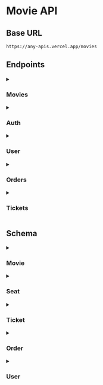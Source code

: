 # Movie API

## Base URL

```
https://any-apis.vercel.app/movies
```

## Endpoints

<details>
  <summary><h3>Movies</h3></summary>

<!-- Start | Get all movies -->

- <details>
    <summary><h4>Get all movies</h4></summary>

  Returns all movies with pagination. You can also search for movies by providing a query parameter.

  ```http
  GET /movies
  ```

  ##### Parameters

  |  Name   |   Type   | Description                  | Required | Default |
  | :-----: | :------: | ---------------------------- | :------: | :-----: |
  | `page`  | `number` | The page number              |   :x:    |   `1`   |
  | `limit` | `number` | The number of items per page |   :x:    |  `10`   |
  | `query` | `string` | The search query             |   :x:    |    -    |

  ##### Success Response

  ```json
  {
    "message": "Movies fetched successfully",
    "page": 1,
    "limit": 2,
    "totalPages": 4,
    "totalData": 8,
    "data": [
      {
        "id": 1,
        "title": "Avatar",
        "description": "A paraplegic marine dispatched to the moon Pandora on a unique mission becomes torn between following his orders and protecting the world he feels is his home.",
        "price": 10000,
        "releaseDate": "2009-12-18T00:00:00.000Z",
        "ageRating": 13,
        "poster": "https://ia.media-imdb.com/images/M/MV5BMTYwOTEwNjAzMl5BMl5BanBnXkFtZTcwODc5MTUwMw@@._V1_SX300.jpg",
        "seats": [
          {
            "id": 1,
            "number": 2,
            "isReserved": true,
            "movieId": 1,
            "createdAt": "2024-06-06T17:49:28.854Z",
            "updatedAt": "2024-06-06T17:49:28.854Z"
          },
          {
            "id": 2,
            "number": 3,
            "isReserved": true,
            "movieId": 1,
            "createdAt": "2024-06-06T17:49:28.876Z",
            "updatedAt": "2024-06-06T17:49:28.876Z"
          },
        ],
        "createdAt": "2024-06-06T12:00:26.003Z",
        "updatedAt": "2024-06-06T12:00:26.003Z"
      },
      {
        "id": 2,
        "title": "I Am Legend",
        "description": "Years after a plague kills most of humanity and transforms the rest into monsters, the sole survivor in New York City struggles valiantly to find a cure.",
        "price": 10000,
        "releaseDate": "2007-12-14T00:00:00.000Z",
        "ageRating": 13,
        "poster": "https://m.media-amazon.com/images/M/MV5BYTE1ZTBlYzgtNmMyNS00ZTQ2LWE4NjEtZjUxNDJkNTg2MzlhXkEyXkFqcGdeQXVyNjU0OTQ0OTY@._V1_.jpg",
        "seats": [
          {
            "id": 3,
            "number": 4,
            "isReserved": true,
            "movieId": 2,
            "createdAt": "2024-06-06T17:50:46.676Z",
            "updatedAt": "2024-06-06T17:50:46.676Z"
          },
          {
            "id": 4,
            "number": 5,
            "isReserved": true,
            "movieId": 2,
            "createdAt": "2024-06-06T17:50:46.715Z",
            "updatedAt": "2024-06-06T17:50:46.715Z"
          }
        ]
        "createdAt": "2024-06-01T17:29:39.301Z",
        "updatedAt": "2024-06-01T17:29:39.301Z"
      }
    ]
  }
  ```

  </details>

<!-- End | Get all movies -->

<!-- Start | Get a movie -->

- <details>
    <summary><h4>Get a movie</h4></summary>

  Returns a movie by its ID.

  ```http
  GET /movies/:id
  ```

  ##### Parameters

  | Name |   Type   | Description  |      Required      | Default |
  | :--: | :------: | ------------ | :----------------: | :-----: |
  | `id` | `number` | The movie ID | :heavy_check_mark: |    -    |

  ##### Success Response

  ```json
  {
    "message": "Movie fetched successfully",
    "data": {
      "id": 1,
      "title": "Avatar",
      "description": "A paraplegic marine dispatched to the moon Pandora on a unique mission becomes torn between following his orders and protecting the world he feels is his home.",
      "price": 10000,
      "releaseDate": "2009-12-18T00:00:00.000Z",
      "ageRating": 13,
      "poster": "https://ia.media-imdb.com/images/M/MV5BMTYwOTEwNjAzMl5BMl5BanBnXkFtZTcwODc5MTUwMw@@._V1_SX300.jpg",
      "seats": [
        {
          "id": 1,
          "number": 2,
          "isReserved": true,
          "movieId": 1,
          "createdAt": "2024-06-06T17:49:28.854Z",
          "updatedAt": "2024-06-06T17:49:28.854Z"
        },
        {
          "id": 2,
          "number": 3,
          "isReserved": true,
          "movieId": 1,
          "createdAt": "2024-06-06T17:49:28.876Z",
          "updatedAt": "2024-06-06T17:49:28.876Z"
        }
      ],
      "createdAt": "2024-06-06T12:00:26.003Z",
      "updatedAt": "2024-06-06T12:00:26.003Z"
    }
  }
  ```

  ##### Error Response

  - Movie not found

    **Status:** 404\
     **Status Text:** Movie not found

  </details>

<!-- End | Get a movie -->

<!-- Start | Get seats movie -->

- <details>
    <summary><h4>Get seats of a movie</h4></summary>

  Returns seats of a movie.

  ```http
  GET /movies/:id/seats
  ```

  ##### Parameters

  | Name |   Type   | Description  |      Required      | Default |
  | :--: | :------: | ------------ | :----------------: | :-----: |
  | `id` | `number` | The movie ID | :heavy_check_mark: |    -    |

  ##### Success Response

  ```json
  {
    "message": "Movie fetched successfully",
    "data": {
      "id": 1,
      "title": "Avatar",
      "description": "A paraplegic marine dispatched to the moon Pandora on a unique mission becomes torn between following his orders and protecting the world he feels is his home.",
      "price": 10000,
      "releaseDate": "2009-12-18T00:00:00.000Z",
      "ageRating": 13,
      "poster": "https://ia.media-imdb.com/images/M/MV5BMTYwOTEwNjAzMl5BMl5BanBnXkFtZTcwODc5MTUwMw@@._V1_SX300.jpg",
      "seats": [
        {
          "id": 1,
          "number": 2,
          "isReserved": true,
          "movieId": 1,
          "createdAt": "2024-06-06T17:49:28.854Z",
          "updatedAt": "2024-06-06T17:49:28.854Z"
        },
        {
          "id": 2,
          "number": 3,
          "isReserved": true,
          "movieId": 1,
          "createdAt": "2024-06-06T17:49:28.876Z",
          "updatedAt": "2024-06-06T17:49:28.876Z"
        }
      ],
      "createdAt": "2024-06-06T12:00:26.003Z",
      "updatedAt": "2024-06-06T12:00:26.003Z"
    }
  }
  ```

  ##### Error Response

  - Movie not found

    **Status:** 404\
    **Status Text:** Movie not found

  </details>

<!-- End | Get seats movie -->

<!-- Start | Books seats of a movie -->

- <details>
    <summary><h4>Books seats of a movie</h4></summary>

  Books seats of a movie.

  ```http
  POST /movies/:id/seats
  ```

  ##### Parameters

  | Name |   Type   | Description  |      Required      | Default |
  | :--: | :------: | ------------ | :----------------: | :-----: |
  | `id` | `number` | The movie ID | :heavy_check_mark: |    -    |

  ##### Header

  **Authorization:** `Bearer <token>`\
  **Content-Type:** `application/json`

  ##### Body

  |  Name   |    Type    | Description            |      Required      | Default |
  | :-----: | :--------: | ---------------------- | :----------------: | :-----: |
  | `seats` | `number[]` | Seat number to reserve | :white_check_mark: |    -    |

  ##### Success Response

  ```json
  {
    "message": "Success",
    "data": {
      "id": 1,
      "tickets": [
        {
          "id": 1,
          "isCancelled": false,
          "seatId": 1,
          "seat": {
            "id": 1,
            "number": 1,
            "isReserved": true,
            "movieId": 1,
            "movie": {
              "id": 1,
              "title": "Avatar",
              "description": "A paraplegic marine dispatched to the moon Pandora on a unique mission becomes torn between following his orders and protecting the world he feels is his home.",
              "price": 10000,
              "releaseDate": "2009-12-18T00:00:00.000Z",
              "ageRating": 13,
              "poster": "https://ia.media-imdb.com/images/M/MV5BMTYwOTEwNjAzMl5BMl5BanBnXkFtZTcwODc5MTUwMw@@._V1_SX300.jpg",
              "createdAt": "2024-06-06T12:00:26.003Z",
              "updatedAt": "2024-06-06T12:00:26.003Z"
            },
            "tickets": [
              {
                "id": 1,
                "isCancelled": false,
                "seatId": 1,
                "orderId": 1,
                "createdAt": "2024-06-06T18:07:11.338Z",
                "updatedAt": "2024-06-06T18:07:11.338Z"
              }
            ],
            "createdAt": "2024-06-06T18:07:11.328Z",
            "updatedAt": "2024-06-06T18:07:11.328Z"
          },
          "orderId": 1,
          "createdAt": "2024-06-06T18:07:11.338Z",
          "updatedAt": "2024-06-06T18:07:11.338Z"
        },
        {
          "id": 2,
          "isCancelled": false,
          "seatId": 2,
          "seat": {
            "id": 2,
            "number": 2,
            "isReserved": true,
            "movieId": 1,
            "movie": {
              "id": 1,
              "title": "Avatar",
              "description": "A paraplegic marine dispatched to the moon Pandora on a unique mission becomes torn between following his orders and protecting the world he feels is his home.",
              "price": 10000,
              "releaseDate": "2009-12-18T00:00:00.000Z",
              "ageRating": 13,
              "poster": "https://ia.media-imdb.com/images/M/MV5BMTYwOTEwNjAzMl5BMl5BanBnXkFtZTcwODc5MTUwMw@@._V1_SX300.jpg",
              "createdAt": "2024-06-06T12:00:26.003Z",
              "updatedAt": "2024-06-06T12:00:26.003Z"
            },
            "tickets": [
              {
                "id": 2,
                "isCancelled": false,
                "seatId": 2,
                "orderId": 1,
                "createdAt": "2024-06-06T18:07:11.359Z",
                "updatedAt": "2024-06-06T18:07:11.359Z"
              }
            ],
            "createdAt": "2024-06-06T18:07:11.347Z",
            "updatedAt": "2024-06-06T18:07:11.347Z"
          },
          "orderId": 1,
          "createdAt": "2024-06-06T18:07:11.359Z",
          "updatedAt": "2024-06-06T18:07:11.359Z"
        }
      ],
      "userId": 1,
      "user": {
        "id": 1,
        "name": "Fauzan",
        "username": "fauzan",
        "email": "fauzan@email.com",
        "birthDate": "2003-10-04T00:00:00.000Z",
        "balance": 100000,
        "createdAt": "2024-06-06T12:11:12.320Z",
        "updatedAt": "2024-06-06T12:11:12.320Z"
      },
      "createdAt": "2024-06-06T18:07:11.316Z",
      "updatedAt": "2024-06-06T18:07:11.316Z"
    }
  }
  ```

  ##### Error Response

  - Token not provided

    **Status:** 401\
    **Status Text:** Token not provided

  - User not found

    **Status:** 401\
    **Status Text:** User not found

  - Movie not found

    **Status:** 404\
    **Status Text:** Movie not found

  - Balance not enough

    **Status:** 400\
    **Status Text:** Balance not enough

  - Provided invalid or empty seats

    **Status:** 400\
    **Status Text:** Invalid seats

  - Seat's already reserved

    **Status:** 400\
    **Status Text:** Seat 1 of movie Avatar is already reserved

  </details>

<!-- End | Books seats of a movie -->

</details>

<details>
  <summary><h3>Auth</h3></summary>

<!-- Start | Login -->

- <details>
    <summary><h4>Login</h4></summary>

  Authenticating user

  ```http
  POST /login
  ```

  ##### Header

  **Content-Type:** `application/json`

  ##### Body

  |    Name    |   Type   | Description |      Required      | Default |
  | :--------: | :------: | ----------- | :----------------: | :-----: |
  | `username` | `string` | Username    | :white_check_mark: |    -    |
  | `password` | `string` | Password    | :white_check_mark: |    -    |

  ##### Success Response

  ```json
  {
    "message": "User login successfully",
    "data": "eyJhbGciOiJIUzI1NiIsInR5cCI6IkpXVCJ9.eyJpZCI6MSwiaWF0IjoxNzE3NTkyMjI3fQ.6NPkITZXL88T7KiGGDFZmUvO0glw7FodkqACRZiC0dg"
  }
  ```

  ##### Error Response

  - Invalid username or password

    **Status:** 401\
    **Status Text:** Invalid username or password

  </details>

<!-- End | Login -->

<!-- Start | Register -->

- <details>
    <summary><h4>Register</h4></summary>

  Registering a new user

  ```http
  POST /register
  ```

  ##### Header

  **Content-Type:** `application/json`

  ##### Body

  |    Name     |   Type   | Description |      Required      | Default |
  | :---------: | :------: | ----------- | :----------------: | :-----: |
  |   `name`    | `string` | Name        | :white_check_mark  |    -    |
  | `username`  | `string` | Username    | :white_check_mark: |    -    |
  |   `email`   | `string` | Email       | :white_check_mark: |    -    |
  | `password`  | `string` | Password    | :white_check_mark: |    -    |
  | `birthDate` | `string` | Birth date  | :white_check_mark: |    -    |

  ##### Success Response

  ```json
  {
    "message": "User created successfully",
    "data": {
      "id": 2,
      "name": "Malik Matoha",
      "username": "malik",
      "email": "malik@email.com",
      "birthDate": "2003-10-04T00:00:00.000Z",
      "balance": 100000,
      "orders": [],
      "createdAt": "2024-06-06T11:39:52.427Z",
      "updatedAt": "2024-06-06T11:39:52.427Z"
    }
  }
  ```

  ##### Error Response

  - Empty fields

    **Status:** 400\
    **Status Text:** All fields are required

  - Username already taken

    **Status:** 400\
    **Status Text:** Username is already taken

  - Email already taken

    **Status:** 400\
    **Status Text:** Email is already taken

  </details>

<!-- End | Register -->

</details>

<details>
  <summary><h3>User</h3></summary>

<!-- Start | Profile -->

- <details>
    <summary><h4>Profile</h4></summary>

  Returns the user profile

  ```http
  GET /me
  ```

  ##### Headers

  **Authorization:** `Bearer <token>`

  ##### Success Response

  ```json
  {
    "message": "User fetched successfully",
    "data": {
      "id": 1,
      "name": "Fauzan",
      "username": "fauzan",
      "email": "fauzan@email.com",
      "birthDate": "2003-10-04T00:00:00.000Z",
      "balance": 100000,
      "orders": [],
      "createdAt": "2024-06-06T11:17:43.794Z",
      "updatedAt": "2024-06-06T11:17:43.794Z"
    }
  }
  ```

  ##### Error Response

  - Token not provided

    **Status:** 401\
    **Status Text:** Token not provided

  - User not found

    **Status:** 401\
    **Status Text:** User not found

  </details>

<!-- End | Profile -->

</details>

<details>
  <summary><h3>Orders</h3></summary>

<!-- Start | Get all orders -->

- <details>
    <summary><h4>Get all orders</h4></summary>

  Returns all orders.

  ```http
  GET /orders
  ```

  ##### Header

  **Authorization:** `Bearer <token>`

  ##### Success Response

  ```json
  {
    "message": "Orders fetched successfully",
    "data": [
      {
        "id": 1,
        "tickets": [
          {
            "id": 1,
            "isCancelled": false,
            "seatId": 1,
            "seat": {
              "id": 1,
              "number": 4,
              "isReserved": true,
              "movieId": 2,
              "movie": {
                "id": 2,
                "title": "I Am Legend",
                "description": "Years after a plague kills most of humanity and transforms the rest into monsters, the sole survivor in New York City struggles valiantly to find a cure.",
                "price": 10000,
                "releaseDate": "2007-12-14T00:00:00.000Z",
                "ageRating": 13,
                "poster": "https://m.media-amazon.com/images/M/MV5BYTE1ZTBlYzgtNmMyNS00ZTQ2LWE4NjEtZjUxNDJkNTg2MzlhXkEyXkFqcGdeQXVyNjU0OTQ0OTY@._V1_.jpg",
                "createdAt": "2024-06-10T08:14:50.737Z",
                "updatedAt": "2024-06-10T08:14:50.737Z"
              },
              "tickets": [
                {
                  "id": 1,
                  "isCancelled": false,
                  "seatId": 1,
                  "orderId": 1,
                  "createdAt": "2024-06-10T10:48:29.778Z",
                  "updatedAt": "2024-06-10T10:48:29.778Z"
                }
              ],
              "createdAt": "2024-06-10T10:48:29.774Z",
              "updatedAt": "2024-06-10T10:48:29.774Z"
            },
            "orderId": 1,
            "createdAt": "2024-06-10T10:48:29.778Z",
            "updatedAt": "2024-06-10T10:48:29.778Z"
          },
          {
            "id": 2,
            "isCancelled": false,
            "seatId": 2,
            "seat": {
              "id": 2,
              "number": 5,
              "isReserved": true,
              "movieId": 2,
              "movie": {
                "id": 2,
                "title": "I Am Legend",
                "description": "Years after a plague kills most of humanity and transforms the rest into monsters, the sole survivor in New York City struggles valiantly to find a cure.",
                "price": 10000,
                "releaseDate": "2007-12-14T00:00:00.000Z",
                "ageRating": 13,
                "poster": "https://m.media-amazon.com/images/M/MV5BYTE1ZTBlYzgtNmMyNS00ZTQ2LWE4NjEtZjUxNDJkNTg2MzlhXkEyXkFqcGdeQXVyNjU0OTQ0OTY@._V1_.jpg",
                "createdAt": "2024-06-10T08:14:50.737Z",
                "updatedAt": "2024-06-10T08:14:50.737Z"
              },
              "tickets": [
                {
                  "id": 2,
                  "isCancelled": false,
                  "seatId": 2,
                  "orderId": 1,
                  "createdAt": "2024-06-10T10:48:29.792Z",
                  "updatedAt": "2024-06-10T10:48:29.792Z"
                }
              ],
              "createdAt": "2024-06-10T10:48:29.784Z",
              "updatedAt": "2024-06-10T10:48:29.784Z"
            },
            "orderId": 1,
            "createdAt": "2024-06-10T10:48:29.792Z",
            "updatedAt": "2024-06-10T10:48:29.792Z"
          }
        ],
        "userId": 1,
        "user": {
          "id": 1,
          "name": "Fauzan Radji",
          "username": "fauzan",
          "email": "fauzan@email.com",
          "birthDate": "2024-06-10T00:00:00.000Z",
          "balance": 100000,
          "createdAt": "2024-06-10T11:38:37.220Z",
          "updatedAt": "2024-06-10T11:38:37.220Z"
        },
        "createdAt": "2024-06-10T10:48:29.770Z",
        "updatedAt": "2024-06-10T10:48:29.770Z"
      }
    ]
  }
  ```

  ##### Error Response

  - Token not provided

    **Status:** 401\
    **Status Text:** Token not provided

  - User not found

    **Status:** 401\
    **Status Text:** User not found

  </details>

<!-- End | Get all orders -->

<!-- Start | Get an order -->

- <details>
    <summary><h4>Get an order</h4></summary>

  Returns an order by its ID.

  ```http
  GET /orders/:id
  ```

  ##### Parameters

  | Name |   Type   | Description |      Required      | Default |
  | :--: | :------: | ----------- | :----------------: | :-----: |
  | `id` | `number` | Order ID    | :heavy_check_mark: |    -    |

  ##### Header

  **Authorization:** `Bearer <token>`

  ##### Success Response

  ```json
  {
    "message": "Order fetched successfully",
    "data": {
      "id": 1,
      "total": 100000,
      "tickets": [
        {
          "id": 1,
          "isCancelled": false,
          "seatId": 1,
          "seat": {
            "id": 1,
            "number": 1,
            "isReserved": true,
            "movieId": 1,
            "movie": {
              "id": 1,
              "title": "Avatar",
              "description": "A paraplegic marine dispatched to the moon Pandora on a unique mission becomes torn between following his orders and protecting the world he feels is his home.",
              "price": 10000,
              "releaseDate": "2009-12-18T00:00:00.000Z",
              "ageRating": 13,
              "poster": "https://ia.media-imdb.com/images/M/MV5BMTYwOTEwNjAzMl5BMl5BanBnXkFtZTcwODc5MTUwMw@@._V1_SX300.jpg",
              "createdAt": "2024-06-11T00:43:19.750Z",
              "updatedAt": "2024-06-11T00:43:19.750Z"
            },
            "createdAt": "2024-06-11T00:51:23.470Z",
            "updatedAt": "2024-06-11T00:51:23.470Z"
          },
          "orderId": 1,
          "createdAt": "2024-06-11T00:51:23.481Z",
          "updatedAt": "2024-06-11T00:51:23.481Z"
        }
      ],
      "userId": 1,
      "user": {
        "id": 1,
        "name": "fauzan",
        "username": "fauzan",
        "email": "fauzan@email.com",
        "birthDate": "2024-06-11T00:00:00.000Z",
        "balance": 100000,
        "createdAt": "2024-06-11T00:46:12.151Z",
        "updatedAt": "2024-06-11T00:46:12.151Z"
      },
      "createdAt": "2024-06-11T00:51:23.464Z",
      "updatedAt": "2024-06-11T00:51:23.464Z"
    }
  }
  ```

  ##### Error Response

  - Token not provided

    **Status:** 401\
    **Status Text:** Token not provided

  - User not found

    **Status:** 401\
    **Status Text:** User not found

  - Invalid id or user doesn't have access to the order

    **Status:** 404\
    **Status Text:** Order not found

  </details>

<!-- End | Get an order -->

</details>

<details>
  <summary><h3>Tickets</h3></summary>

<!-- Start | Get all tickets -->

- <details>
  <summary><h4>Get all tickets</h4></summary>

  Returns all tickets.

  ```http
  GET /tickets
  ```

  ##### Header

  **Authorization:** `Bearer <token>`

  ##### Success Response

  ```json
  {
    "message": "Tickets fetched successfully",
    "data": [
      {
        "id": 1,
        "isCancelled": false,
        "seatId": 1,
        "seat": {
          "id": 1,
          "number": 1,
          "isReserved": true,
          "movieId": 1,
          "movie": {
            "id": 1,
            "title": "Avatar",
            "description": "A paraplegic marine dispatched to the moon Pandora on a unique mission becomes torn between following his orders and protecting the world he feels is his home.",
            "price": 10000,
            "releaseDate": "2009-12-18T00:00:00.000Z",
            "ageRating": 13,
            "poster": "https://ia.media-imdb.com/images/M/MV5BMTYwOTEwNjAzMl5BMl5BanBnXkFtZTcwODc5MTUwMw@@._V1_SX300.jpg",
            "createdAt": "2024-06-11T00:43:19.750Z",
            "updatedAt": "2024-06-11T00:43:19.750Z"
          },
          "createdAt": "2024-06-11T00:51:23.470Z",
          "updatedAt": "2024-06-11T00:51:23.470Z"
        },
        "orderId": 1,
        "order": {
          "id": 1,
          "total": 100000,
          "userId": 1,
          "user": {
            "id": 1,
            "name": "fauzan",
            "username": "fauzan",
            "email": "fauzan@email.com",
            "birthDate": "2024-06-11T00:00:00.000Z",
            "balance": 100000,
            "createdAt": "2024-06-11T00:46:12.151Z",
            "updatedAt": "2024-06-11T00:46:12.151Z"
          },
          "createdAt": "2024-06-11T00:51:23.464Z",
          "updatedAt": "2024-06-11T00:51:23.464Z"
        },
        "createdAt": "2024-06-11T00:51:23.481Z",
        "updatedAt": "2024-06-11T00:51:23.481Z"
      }
    ]
  }
  ```

  ##### Error Response

  - Token not provided

    **Status:** 401\
    **Status Text:** Token not provided

  - User not found

    **Status:** 401\
    **Status Text:** User not found

  </details>

<!-- End | Get all tickets -->

<!-- Start | Get a ticket -->

- <details>
  <summary><h4>Get a ticket</h4></summary>

  Returns a ticket by its ID.

  ```http
  GET /tickets/:id
  ```

  ##### Parameters

  | Name |   Type   | Description |      Required      | Default |
  | :--: | :------: | ----------- | :----------------: | :-----: |
  | `id` | `number` | Ticket ID   | :heavy_check_mark: |    -    |

  ##### Header

  **Authorization:** `Bearer <token>`

  ##### Success Response

  ```json
  {
    "message": "Ticket fetched successfully",
    "data": {
      "id": 1,
      "isCancelled": false,
      "seatId": 1,
      "seat": {
        "id": 1,
        "number": 1,
        "isReserved": true,
        "movieId": 1,
        "movie": {
          "id": 1,
          "title": "Avatar",
          "description": "A paraplegic marine dispatched to the moon Pandora on a unique mission becomes torn between following his orders and protecting the world he feels is his home.",
          "price": 10000,
          "releaseDate": "2009-12-18T00:00:00.000Z",
          "ageRating": 13,
          "poster": "https://ia.media-imdb.com/images/M/MV5BMTYwOTEwNjAzMl5BMl5BanBnXkFtZTcwODc5MTUwMw@@._V1_SX300.jpg",
          "createdAt": "2024-06-11T00:43:19.750Z",
          "updatedAt": "2024-06-11T00:43:19.750Z"
        },
        "createdAt": "2024-06-11T00:51:23.470Z",
        "updatedAt": "2024-06-11T00:51:23.470Z"
      },
      "orderId": 1,
      "order": {
        "id": 1,
        "total": 100000,
        "userId": 1,
        "user": {
          "id": 1,
          "name": "fauzan",
          "username": "fauzan",
          "email": "fauzan@email.com",
          "birthDate": "2024-06-11T00:00:00.000Z",
          "balance": 100000,
          "createdAt": "2024-06-11T00:46:12.151Z",
          "updatedAt": "2024-06-11T00:46:12.151Z"
        },
        "createdAt": "2024-06-11T00:51:23.464Z",
        "updatedAt": "2024-06-11T00:51:23.464Z"
      },
      "createdAt": "2024-06-11T00:51:23.481Z",
      "updatedAt": "2024-06-11T00:51:23.481Z"
    }
  }
  ```

  ##### Error Response

  - Token not provided

    **Status:** 401\
    **Status Text:** Token not provided

  - User not found

    **Status:** 401\
    **Status Text:** User not found

  - Invalid id or user doesn't have access to the ticket

    **Status:** 404\
    **Status Text:** Ticket not found

  </details>

<!-- End | Get a ticket -->

<!-- Start | Cancel a ticket -->

- <details>
    <summary><h4>Cancel a ticket</h4></summary>

  Cancel a ticket by its ID.

  ```http
  DELETE /tickets/:id
  ```

  ##### Parameters

  | Name |   Type   | Description |      Required      | Default |
  | :--: | :------: | ----------- | :----------------: | :-----: |
  | `id` | `number` | Ticket ID   | :heavy_check_mark: |    -    |

  ##### Header

  **Authorization:** `Bearer <token>`

  ##### Success Response

  ```json
  {
    "message": "Ticket cancelled and refunded successfully",
    "data": {
      "id": 2,
      "isCancelled": true,
      "seatId": 11,
      "seat": {
        "id": 11,
        "number": 3,
        "isReserved": false,
        "movieId": 4,
        "movie": {
          "id": 4,
          "title": "The Avengers",
          "description": "Earth's mightiest heroes must come together and learn to fight as a team if they are to stop the mischievous Loki and his alien army from enslaving humanity.",
          "price": 10000,
          "releaseDate": "2012-05-04T00:00:00.000Z",
          "ageRating": 13,
          "poster": "https://ia.media-imdb.com/images/M/MV5BMTk2NTI1MTU4N15BMl5BanBnXkFtZTcwODg0OTY0Nw@@._V1_SX300.jpg",
          "createdAt": "2024-06-11T00:43:19.764Z",
          "updatedAt": "2024-06-11T00:43:19.764Z"
        },
        "createdAt": "2024-06-16T08:51:42.442Z",
        "updatedAt": "2024-06-16T09:06:05.062Z"
      },
      "orderId": 2,
      "order": {
        "id": 2,
        "total": 40000,
        "userId": 1,
        "user": {
          "id": 1,
          "name": "fauzan",
          "username": "fauzan",
          "email": "fauzan@email.com",
          "birthDate": "2024-06-11T00:00:00.000Z",
          "balance": 170000,
          "createdAt": "2024-06-11T00:46:12.151Z",
          "updatedAt": "2024-06-16T09:06:05.180Z"
        },
        "createdAt": "2024-06-16T08:51:42.419Z",
        "updatedAt": "2024-06-16T08:51:42.419Z"
      },
      "createdAt": "2024-06-16T08:51:42.518Z",
      "updatedAt": "2024-06-16T08:51:42.518Z"
    }
  }
  ```

  ##### Error Response

  - Token not provided

    **Status:** 401\
    **Status Text:** Token not provided

  - User not found

    **Status:** 401\
    **Status Text:** User not found

  - Invalid id or user doesn't have access to the ticket

    **Status:** 404\
    **Status Text:** Ticket not found

  - Ticket already cancelled

    **Status:** 400\
    **Status Text:** Ticket is already cancelled

  </details>

<!-- End | Cancel a ticket -->

</details>

## Schema

<details>
  <summary><h3>Movie</h3></summary>

```typescript
type Movie = {
  id: number;
  title: string;
  description: string;
  price: number;
  releaseDate: Date;
  ageRating: number;
  poster: string;
  createdAt: string;
  updatedAt: string;

  seats: Seat[];
};
```

</details>

<details>
  <summary><h3>Seat</h3></summary>

```typescript
type Seat = {
  id: number;
  number: number;
  isReserved: boolean;
  createdAt: string;
  updatedAt: string;

  movieId: number;
  movie: Movie;

  tickets: Ticket[];
};
```

</details>

<details>
  <summary><h3>Ticket</h3></summary>

```typescript
type Ticket = {
  id: number;
  isCancelled: boolean;
  createdAt: string;
  updatedAt: string;

  seatId: number;
  seat: Seat;

  orderId: number;
  order: Order;
};
```

</details>

<details>
  <summary><h3>Order</h3></summary>

```typescript
type Order = {
  id: number;
  createdAt: string;
  updatedAt: string;

  tickets: Ticket[];

  userId: number;
  user: User;
};
```

</details>

<details>
  <summary><h3>User</h3></summary>

```typescript
type User = {
  id: number;
  name: string;
  username: string;
  email: string;
  password: number;
  birthDate: Date;
  balance: number;
  createdAt: string;
  updatedAt: string;

  orders: Order[];
};
```

</details>
